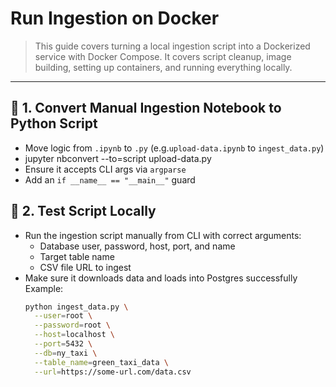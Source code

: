 # Run Ingestion on Docker

> This guide covers turning a local ingestion script into a Dockerized service with Docker Compose. It covers script cleanup, image building, setting up containers, and running everything locally.

---
## 🧰 1. Convert Manual Ingestion Notebook to Python Script
- Move logic from `.ipynb` to `.py` (e.g.`upload-data.ipynb` to `ingest_data.py`)
- jupyter nbconvert --to=script upload-data.py
- Ensure it accepts CLI args via `argparse`
- Add an `if __name__ == "__main__"` guard

## 🧪 2. Test Script Locally
- Run the ingestion script manually from CLI with correct arguments: 
  - Database user, password, host, port, and name
  - Target table name
  - CSV file URL to ingest
- Make sure it downloads data and loads into Postgres successfully
  Example:
  ```bash
  python ingest_data.py \
    --user=root \
    --password=root \
    --host=localhost \
    --port=5432 \
    --db=ny_taxi \
    --table_name=green_taxi_data \
    --url=https://some-url.com/data.csv